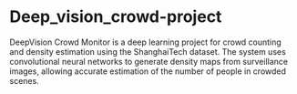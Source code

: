 # Deep_vision_crowd-project
DeepVision Crowd Monitor is a deep learning project for crowd counting and density estimation using the ShanghaiTech dataset. The system uses convolutional neural networks to generate density maps from surveillance images, allowing accurate estimation of the number of people in crowded scenes.

